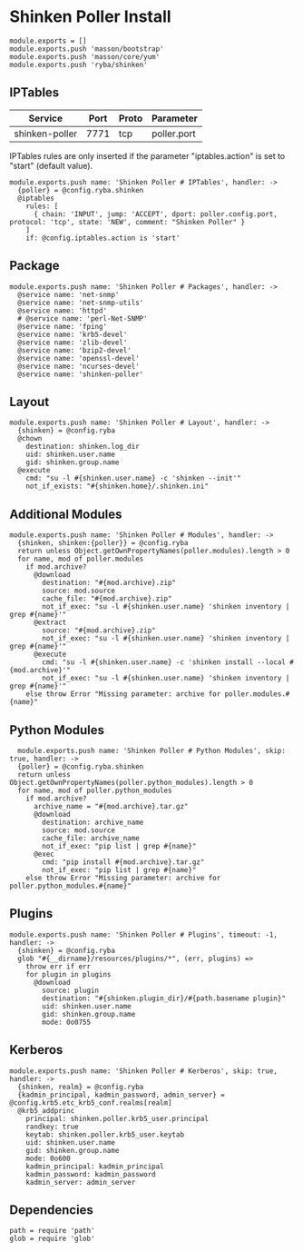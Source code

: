 
# Shinken Poller Install

    module.exports = []
    module.exports.push 'masson/bootstrap'
    module.exports.push 'masson/core/yum'
    module.exports.push 'ryba/shinken'

## IPTables

| Service           | Port  | Proto | Parameter       |
|-------------------|-------|-------|-----------------|
|  shinken-poller   | 7771  |  tcp  |   poller.port   |

IPTables rules are only inserted if the parameter "iptables.action" is set to
"start" (default value).

    module.exports.push name: 'Shinken Poller # IPTables', handler: ->
      {poller} = @config.ryba.shinken
      @iptables
        rules: [
          { chain: 'INPUT', jump: 'ACCEPT', dport: poller.config.port, protocol: 'tcp', state: 'NEW', comment: "Shinken Poller" }
        ]
        if: @config.iptables.action is 'start'

## Package

    module.exports.push name: 'Shinken Poller # Packages', handler: ->
      @service name: 'net-snmp'
      @service name: 'net-snmp-utils'
      @service name: 'httpd'
      # @service name: 'perl-Net-SNMP'
      @service name: 'fping'
      @service name: 'krb5-devel'
      @service name: 'zlib-devel'
      @service name: 'bzip2-devel'
      @service name: 'openssl-devel'
      @service name: 'ncurses-devel'
      @service name: 'shinken-poller'

## Layout

    module.exports.push name: 'Shinken Poller # Layout', handler: ->
      {shinken} = @config.ryba
      @chown
        destination: shinken.log_dir
        uid: shinken.user.name
        gid: shinken.group.name
      @execute
        cmd: "su -l #{shinken.user.name} -c 'shinken --init'"
        not_if_exists: "#{shinken.home}/.shinken.ini"

## Additional Modules

    module.exports.push name: 'Shinken Poller # Modules', handler: ->
      {shinken, shinken:{poller}} = @config.ryba
      return unless Object.getOwnPropertyNames(poller.modules).length > 0
      for name, mod of poller.modules
        if mod.archive?
          @download
            destination: "#{mod.archive}.zip"
            source: mod.source
            cache_file: "#{mod.archive}.zip"
            not_if_exec: "su -l #{shinken.user.name} 'shinken inventory | grep #{name}'"
          @extract
            source: "#{mod.archive}.zip"
            not_if_exec: "su -l #{shinken.user.name} 'shinken inventory | grep #{name}'"
          @execute
            cmd: "su -l #{shinken.user.name} -c 'shinken install --local #{mod.archive}'"
            not_if_exec: "su -l #{shinken.user.name} 'shinken inventory | grep #{name}'"
        else throw Error "Missing parameter: archive for poller.modules.#{name}"

## Python Modules

      module.exports.push name: 'Shinken Poller # Python Modules', skip: true, handler: ->
      {poller} = @config.ryba.shinken
      return unless Object.getOwnPropertyNames(poller.python_modules).length > 0
      for name, mod of poller.python_modules
        if mod.archive?
          archive_name = "#{mod.archive}.tar.gz"
          @download
            destination: archive_name
            source: mod.source
            cache_file: archive_name
            not_if_exec: "pip list | grep #{name}"
          @exec
            cmd: "pip install #{mod.archive}.tar.gz"
            not_if_exec: "pip list | grep #{name}"
        else throw Error "Missing parameter: archive for poller.python_modules.#{name}"

## Plugins

    module.exports.push name: 'Shinken Poller # Plugins', timeout: -1, handler: ->
      {shinken} = @config.ryba
      glob "#{__dirname}/resources/plugins/*", (err, plugins) =>
        throw err if err
        for plugin in plugins
          @download
            source: plugin
            destination: "#{shinken.plugin_dir}/#{path.basename plugin}"
            uid: shinken.user.name
            gid: shinken.group.name
            mode: 0o0755

## Kerberos

    module.exports.push name: 'Shinken Poller # Kerberos', skip: true, handler: ->
      {shinken, realm} = @config.ryba
      {kadmin_principal, kadmin_password, admin_server} = @config.krb5.etc_krb5_conf.realms[realm]
      @krb5_addprinc
        principal: shinken.poller.krb5_user.principal
        randkey: true
        keytab: shinken.poller.krb5_user.keytab
        uid: shinken.user.name
        gid: shinken.group.name
        mode: 0o600
        kadmin_principal: kadmin_principal
        kadmin_password: kadmin_password
        kadmin_server: admin_server

## Dependencies

    path = require 'path'
    glob = require 'glob'

